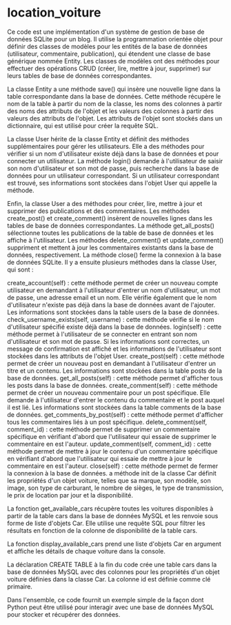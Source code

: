# location_voiture
Ce code est une implémentation d'un système de gestion de base de données SQLite pour un blog. Il utilise la programmation orientée objet pour définir des classes de modèles pour les entités de la base de données (utilisateur, commentaire, publication), qui étendent une classe de base générique nommée Entity. Les classes de modèles ont des méthodes pour effectuer des opérations CRUD (créer, lire, mettre à jour, supprimer) sur leurs tables de base de données correspondantes.

La classe Entity a une méthode save() qui insère une nouvelle ligne dans la table correspondante dans la base de données. Cette méthode récupère le nom de la table à partir du nom de la classe, les noms des colonnes à partir des noms des attributs de l'objet et les valeurs des colonnes à partir des valeurs des attributs de l'objet. Les attributs de l'objet sont stockés dans un dictionnaire, qui est utilisé pour créer la requête SQL.

La classe User hérite de la classe Entity et définit des méthodes supplémentaires pour gérer les utilisateurs. Elle a des méthodes pour vérifier si un nom d'utilisateur existe déjà dans la base de données et pour connecter un utilisateur. La méthode login() demande à l'utilisateur de saisir son nom d'utilisateur et son mot de passe, puis recherche dans la base de données pour un utilisateur correspondant. Si un utilisateur correspondant est trouvé, ses informations sont stockées dans l'objet User qui appelle la méthode.

Enfin, la classe User a des méthodes pour créer, lire, mettre à jour et supprimer des publications et des commentaires. Les méthodes create_post() et create_comment() insèrent de nouvelles lignes dans les tables de base de données correspondantes. La méthode get_all_posts() sélectionne toutes les publications de la table de base de données et les affiche à l'utilisateur. Les méthodes delete_comment() et update_comment() suppriment et mettent à jour les commentaires existants dans la base de données, respectivement. La méthode close() ferme la connexion à la base de données SQLite.
Il y a ensuite plusieurs méthodes dans la classe User, qui sont :

create_account(self) : cette méthode permet de créer un nouveau compte utilisateur en demandant à l'utilisateur d'entrer un nom d'utilisateur, un mot de passe, une adresse email et un nom. Elle vérifie également que le nom d'utilisateur n'existe pas déjà dans la base de données avant de l'ajouter. Les informations sont stockées dans la table users de la base de données.
check_username_exists(self, username) : cette méthode vérifie si le nom d'utilisateur spécifié existe déjà dans la base de données.
login(self) : cette méthode permet à l'utilisateur de se connecter en entrant son nom d'utilisateur et son mot de passe. Si les informations sont correctes, un message de confirmation est affiché et les informations de l'utilisateur sont stockées dans les attributs de l'objet User.
create_post(self) : cette méthode permet de créer un nouveau post en demandant à l'utilisateur d'entrer un titre et un contenu. Les informations sont stockées dans la table posts de la base de données.
get_all_posts(self) : cette méthode permet d'afficher tous les posts dans la base de données.
create_comment(self) : cette méthode permet de créer un nouveau commentaire pour un post spécifique. Elle demande à l'utilisateur d'entrer le contenu du commentaire et le post auquel il est lié. Les informations sont stockées dans la table comments de la base de données.
get_comments_by_post(self) : cette méthode permet d'afficher tous les commentaires liés à un post spécifique.
delete_comment(self, comment_id) : cette méthode permet de supprimer un commentaire spécifique en vérifiant d'abord que l'utilisateur qui essaie de supprimer le commentaire en est l'auteur.
update_comment(self, comment_id) : cette méthode permet de mettre à jour le contenu d'un commentaire spécifique en vérifiant d'abord que l'utilisateur qui essaie de mettre à jour le commentaire en est l'auteur.
close(self) : cette méthode permet de fermer la connexion à la base de données.
a méthode init de la classe Car définit les propriétés d'un objet voiture, telles que sa marque, son modèle, son image, son type de carburant, le nombre de sièges, le type de transmission, le prix de location par jour et la disponibilité.

La fonction get_available_cars récupère toutes les voitures disponibles à partir de la table cars dans la base de données MySQL et les renvoie sous forme de liste d'objets Car. Elle utilise une requête SQL pour filtrer les résultats en fonction de la colonne de disponibilité de la table cars.

La fonction display_available_cars prend une liste d'objets Car en argument et affiche les détails de chaque voiture dans la console.

La déclaration CREATE TABLE à la fin du code crée une table cars dans la base de données MySQL avec des colonnes pour les propriétés d'un objet voiture définies dans la classe Car. La colonne id est définie comme clé primaire.

Dans l'ensemble, ce code fournit un exemple simple de la façon dont Python peut être utilisé pour interagir avec une base de données MySQL pour stocker et récupérer des données.
